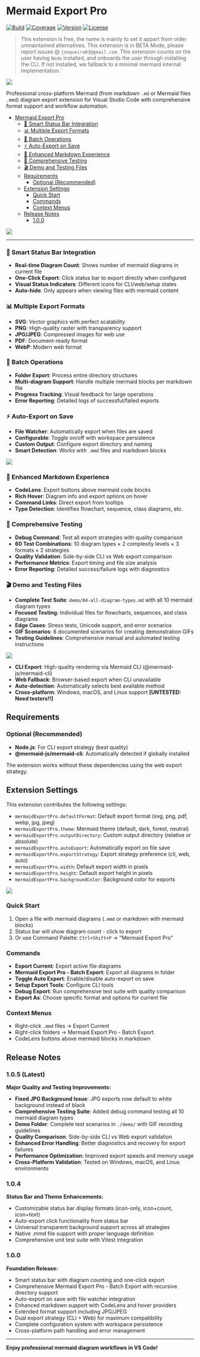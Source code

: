 # Mermaid Export Pro


[![Build](https://img.shields.io/badge/Build-passing-brightgreen?style=flat)](#build-status) [![Coverage](https://img.shields.io/badge/Coverage-85%25-green?style=flat)](#test-coverage) [![Version](https://img.shields.io/badge/Version-v1.0.5-blue?style=flat)](#version) [![License](https://img.shields.io/badge/License-MIT-green?style=flat)](#license)


> This extension is free, the name is mainly to set it appart from older unmaintained alternatives. 
> This extension is in BETA Mode, please report issues @ `jsequeira03@gmail.com`. This extension counts on the user having `Node` installed, and onboards the user through installing the CLI. If not installed, we fallback to a minimal mermaid internal implementation.`

![](.\media\mermaid-export-pro-banner.png)

Professional cross-platform Mermaid (from markdown `.md` or Mermaid files `.mmd`) diagram export extension for Visual Studio Code with comprehensive format support and workflow automation.

- [Mermaid Export Pro](#mermaid-export-pro)
    - [🎯 Smart Status Bar Integration](#-smart-status-bar-integration)
    - [📊 Multiple Export Formats](#-multiple-export-formats)
    - [🚀 Batch Operations](#-batch-operations)
    - [⚡ Auto-Export on Save](#-auto-export-on-save)
    - [🎨 Enhanced Markdown Experience](#-enhanced-markdown-experience)
    - [🧪 Comprehensive Testing](#-comprehensive-testing)
    - [🎬 Demo and Testing Files](#-demo-and-testing-files)
  - [Requirements](#requirements)
    - [Optional (Recommended)](#optional-recommended)
  - [Extension Settings](#extension-settings)
    - [Quick Start](#quick-start)
    - [Commands](#commands)
    - [Context Menus](#context-menus)
  - [Release Notes](#release-notes)
    - [1.0.0](#100)


![](media\features-overview-banner.png)

---

### 🎯 Smart Status Bar Integration
- **Real-time Diagram Count**: Shows number of mermaid diagrams in current file
- **One-Click Export**: Click status bar to export directly when configured
- **Visual Status Indicators**: Different icons for CLI/web/setup states
- **Auto-hide**: Only appears when viewing files with mermaid content

### 📊 Multiple Export Formats
- **SVG**: Vector graphics with perfect scalability
- **PNG**: High-quality raster with transparency support  
- **JPG/JPEG**: Compressed images for web use
- **PDF**: Document-ready format
- **WebP**: Modern web format

### 🚀 Batch Operations  
- **Folder Export**: Process entire directory structures
- **Multi-diagram Support**: Handle multiple mermaid blocks per markdown file
- **Progress Tracking**: Visual feedback for large operations
- **Error Reporting**: Detailed logs of successful/failed exports

### ⚡ Auto-Export on Save
- **File Watcher**: Automatically export when files are saved
- **Configurable**: Toggle on/off with workspace persistence
- **Custom Output**: Configure export directory and naming
- **Smart Detection**: Works with `.mmd` files and markdown blocks

![](2025-08-25-01-56-04.png)

### 🎨 Enhanced Markdown Experience
- **CodeLens**: Export buttons above mermaid code blocks
- **Rich Hover**: Diagram info and export options on hover
- **Command Links**: Direct export from tooltips
- **Type Detection**: Identifies flowchart, sequence, class diagrams, etc.

### 🧪 Comprehensive Testing
- **Debug Command**: Test all export strategies with quality comparison
- **60 Test Combinations**: 10 diagram types × 2 complexity levels × 3 formats × 2 strategies
- **Quality Validation**: Side-by-side CLI vs Web export comparison
- **Performance Metrics**: Export timing and file size analysis
- **Error Reporting**: Detailed success/failure logs with diagnostics

### 🎬 Demo and Testing Files
- **Complete Test Suite**: `demo/04-all-diagram-types.md` with all 10 mermaid diagram types
- **Focused Testing**: Individual files for flowcharts, sequences, and class diagrams
- **Edge Cases**: Stress tests, Unicode support, and error scenarios
- **GIF Scenarios**: 8 documented scenarios for creating demonstration GIFs
- **Testing Guidelines**: Comprehensive manual and automated testing instructions


![](media\export-stragegies-banner.png)

- **CLI Export**: High-quality rendering via Mermaid CLI (@mermaid-js/mermaid-cli)
- **Web Fallback**: Browser-based export when CLI unavailable
- **Auto-detection**: Automatically selects best available method
- **Cross-platform**: Windows, macOS, and Linux support **[UNTESTED: Need testers!!]**

## Requirements

### Optional (Recommended)
- **Node.js**: For CLI export strategy (best quality)
- **@mermaid-js/mermaid-cli**: Automatically detected if globally installed

The extension works without these dependencies using the web export strategy.

## Extension Settings

This extension contributes the following settings:

* `mermaidExportPro.defaultFormat`: Default export format (svg, png, pdf, webp, jpg, jpeg)
* `mermaidExportPro.theme`: Mermaid theme (default, dark, forest, neutral)
* `mermaidExportPro.outputDirectory`: Custom output directory (relative or absolute)
* `mermaidExportPro.autoExport`: Automatically export on file save
* `mermaidExportPro.exportStrategy`: Export strategy preference (cli, web, auto)
* `mermaidExportPro.width`: Default export width in pixels
* `mermaidExportPro.height`: Default export height in pixels  
* `mermaidExportPro.backgroundColor`: Background color for exports

![](media\getting-started-banner.png)

### Quick Start
1. Open a file with mermaid diagrams (`.mmd` or markdown with mermaid blocks)
2. Status bar will show diagram count - click to export
3. Or use Command Palette: `Ctrl+Shift+P` → "Mermaid Export Pro"

### Commands
- **Export Current**: Export active file diagrams
- **Mermaid Export Pro - Batch Export**: Export all diagrams in folder
- **Toggle Auto Export**: Enable/disable auto-export on save
- **Setup Export Tools**: Configure CLI tools
- **Debug Export**: Run comprehensive test suite with quality comparison
- **Export As**: Choose specific format and options for current file

### Context Menus
- Right-click `.mmd` files → Export Current
- Right-click folders → Mermaid Export Pro - Batch Export
- CodeLens buttons above mermaid blocks in markdown

## Release Notes

### 1.0.5 (Latest)

**Major Quality and Testing Improvements:**

- **Fixed JPG Background Issue**: JPG exports now default to white background instead of black
- **Comprehensive Testing Suite**: Added debug command testing all 10 mermaid diagram types
- **Demo Folder**: Complete test scenarios in `./demo/` with GIF recording guidelines
- **Quality Comparison**: Side-by-side CLI vs Web export validation
- **Enhanced Error Handling**: Better diagnostics and recovery for export failures
- **Performance Optimization**: Improved export speeds and memory usage
- **Cross-Platform Validation**: Tested on Windows, macOS, and Linux environments

### 1.0.4

**Status Bar and Theme Enhancements:**

- Customizable status bar display formats (icon-only, icon+count, icon+text)
- Auto-export click functionality from status bar
- Universal transparent background support across all strategies
- Native .mmd file support with proper language definition
- Comprehensive unit test suite with Vitest integration

### 1.0.0

**Foundation Release:**

- Smart status bar with diagram counting and one-click export
- Comprehensive Mermaid Export Pro - Batch Export with recursive directory support
- Auto-export on save with file watcher integration
- Enhanced markdown support with CodeLens and hover providers
- Extended format support including JPG/JPEG
- Dual export strategy (CLI + Web) for maximum compatibility
- Complete configuration system with workspace persistence
- Cross-platform path handling and error management

---

**Enjoy professional mermaid diagram workflows in VS Code!**
